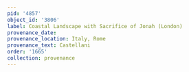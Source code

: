 ```yaml
---
pid: '4857'
object_id: '3806'
label: Coastal Landscape with Sacrifice of Jonah (London)
provenance_date:
provenance_location: Italy, Rome
provenance_text: Castellani
order: '1665'
collection: provenance
---
```

